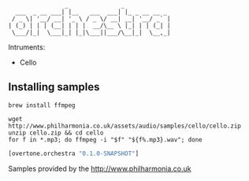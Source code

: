                     _               _             
      ___  _ __ ___| |__   ___  ___| |_ _ __ __ _ 
     / _ \| '__/ __| '_ \ / _ \/ __| __| '__/ _` |
    | (_) | | | (__| | | |  __/\__ \ |_| | | (_| |
     \___/|_|  \___|_| |_|\___||___/\__|_|  \__,_|


Intruments:

 * Cello


## Installing samples

```
brew install ffmpeg

wget http://www.philharmonia.co.uk/assets/audio/samples/cello/cello.zip
unzip cello.zip && cd cello
for f in *.mp3; do ffmpeg -i "$f" "${f%.mp3}.wav"; done
```


```clojure
[overtone.orchestra "0.1.0-SNAPSHOT"]
```

Samples provided by the  http://www.philharmonia.co.uk
